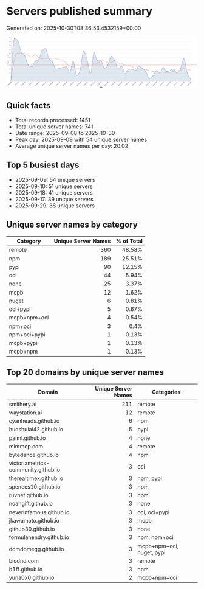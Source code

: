 # Servers published summary

Generated on: 2025-10-30T08:36:53.4532159+00:00

![Unique servers per day](servers-per-day.svg)

## Quick facts
- Total records processed: 1451
- Total unique server names: 741
- Date range: 2025-09-08 to 2025-10-30
- Peak day: 2025-09-09 with 54 unique server names
- Average unique server names per day: 20.02

## Top 5 busiest days
- 2025-09-09: 54 unique servers
- 2025-09-10: 51 unique servers
- 2025-09-18: 41 unique servers
- 2025-09-17: 39 unique servers
- 2025-09-29: 38 unique servers

## Unique server names by category

| Category | Unique Server Names | % of Total |
|----------|---------------------:|-----------:|
| remote | 360 | 48.58% |
| npm | 189 | 25.51% |
| pypi | 90 | 12.15% |
| oci | 44 | 5.94% |
| none | 25 | 3.37% |
| mcpb | 12 | 1.62% |
| nuget | 6 | 0.81% |
| oci+pypi | 5 | 0.67% |
| mcpb+npm+oci | 4 | 0.54% |
| npm+oci | 3 | 0.4% |
| npm+oci+pypi | 1 | 0.13% |
| mcpb+pypi | 1 | 0.13% |
| mcpb+npm | 1 | 0.13% |

## Top 20 domains by unique server names

| Domain | Unique Server Names | Categories |
|--------|---------------------:|------------|
| smithery.ai | 211 | remote |
| waystation.ai | 12 | remote |
| cyanheads.github.io | 6 | npm |
| huoshuiai42.github.io | 5 | pypi |
| paiml.github.io | 4 | none |
| mintmcp.com | 4 | remote |
| bytedance.github.io | 4 | npm |
| victoriametrics-community.github.io | 3 | oci |
| therealtimex.github.io | 3 | npm, pypi |
| spences10.github.io | 3 | npm |
| ruvnet.github.io | 3 | npm |
| noahgift.github.io | 3 | none |
| neverinfamous.github.io | 3 | oci, oci+pypi |
| jkawamoto.github.io | 3 | mcpb |
| github30.github.io | 3 | none |
| formulahendry.github.io | 3 | npm, npm+oci |
| domdomegg.github.io | 3 | mcpb+npm+oci, nuget, pypi |
| biodnd.com | 3 | remote |
| b1ff.github.io | 3 | npm |
| yuna0x0.github.io | 2 | mcpb+npm+oci |
